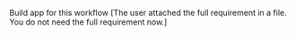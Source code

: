 Build app for this workflow [The user attached the full requirement in a file. You do not need the full requirement now.]